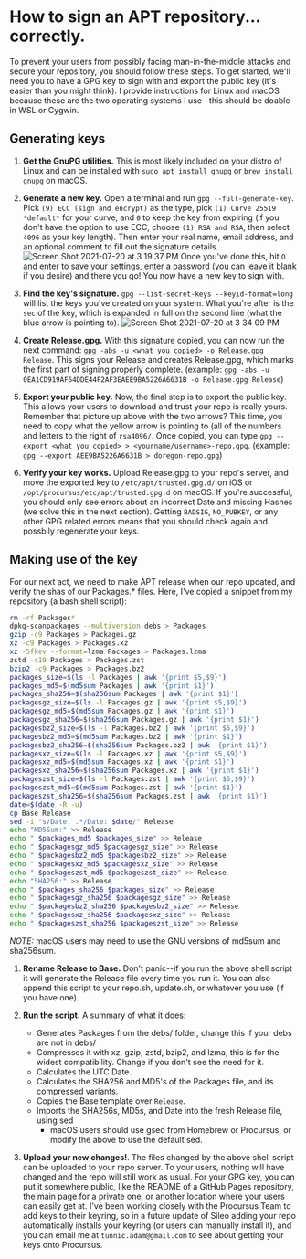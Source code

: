 # How to sign an APT repository... correctly.

To prevent your users from possibly facing man-in-the-middle attacks and secure your repository, you should follow these steps. To get started, we'll need you to have a GPG key to sign with and export the public key (it's easier than you might think). I provide instructions for Linux and macOS because these are the two operating systems I use--this should be doable in WSL or Cygwin.

## Generating keys

1. **Get the GnuPG utilities.** This is most likely included on your distro of Linux and can be installed with `sudo apt install gnupg` or `brew install gnupg` on macOS.

2. **Generate a new key.** Open a terminal and run `gpg --full-generate-key`. Pick `(9) ECC (sign and encrypt)` as the type, pick `(1) Curve 25519 *default*` for your curve, and `0` to keep the key from expiring (if you don't have the option to use ECC, choose `(1) RSA and RSA`, then select `4096` as your key length). Then enter your real name, email address, and an optional comment to fill out the signature details.
![Screen Shot 2021-07-20 at 3 19 37 PM](https://user-images.githubusercontent.com/55281754/126382964-d7e483ae-89ef-4161-a807-16d411f5336e.png)
Once you've done this, hit `O` and enter to save your settings, enter a password (you can leave it blank if you desire) and there you go! You now have a new key to sign with.

3. **Find the key's signature.** `gpg --list-secret-keys --keyid-format=long` will list the keys you've created on your system. What you're after is the `sec` of the key, which is expanded in full on the second line (what the blue arrow is pointing to).
![Screen Shot 2021-07-20 at 3 34 09 PM](https://user-images.githubusercontent.com/55281754/126384855-76c90f0f-c5c4-45ab-b93a-44190bf6b616.png)


4. **Create Release.gpg.** With this signature copied, you can now run the next command: `gpg -abs -u <what you copied> -o Release.gpg Release`. This signs your Release and creates Release.gpg, which marks the first part of signing properly complete.
(example: `gpg -abs -u 0EA1CD919AF64DDE44F2AF3EAEE9BA5226A6631B -o Release.gpg Release`)

5. **Export your public key.** Now, the final step is to export the public key. This allows your users to download and trust your repo is really yours. Remember that picture up above with the two arrows? This time, you need to copy what the yellow arrow is pointing to (all of the numbers and letters to the right of `rsa4096/`. Once copied, you can type `gpg --export <what you copied> > <yourname/username>-repo.gpg`.
(example: `gpg --export AEE9BA5226A6631B > doregon-repo.gpg`)

6. **Verify your key works.** Upload Release.gpg to your repo's server, and move the exported key to `/etc/apt/trusted.gpg.d/` on iOS or `/opt/procursus/etc/apt/trusted.gpg.d` on macOS. If you're successful, you should only see errors about an incorrect Date and missing Hashes (we solve this in the next section). Getting `BADSIG`, `NO_PUBKEY`, or any other GPG related errors means that you should check again and possbily regenerate your keys. 

## Making use of the key

For our next act, we need to make APT release when our repo updated, and verify the shas of our Packages.\* files. Here, I've copied a snippet from my repository (a bash shell script):
```bash
rm -rf Packages*
dpkg-scanpackages --multiversion debs > Packages
gzip -c9 Packages > Packages.gz
xz -c9 Packages > Packages.xz
xz -5fkev --format=lzma Packages > Packages.lzma
zstd -c19 Packages > Packages.zst
bzip2 -c9 Packages > Packages.bz2
packages_size=$(ls -l Packages | awk '{print $5,$9}')
packages_md5=$(md5sum Packages | awk '{print $1}')
packages_sha256=$(sha256sum Packages | awk '{print $1}')
packagesgz_size=$(ls -l Packages.gz | awk '{print $5,$9}')
packagesgz_md5=$(md5sum Packages.gz | awk '{print $1}')
packagesgz_sha256=$(sha256sum Packages.gz | awk '{print $1}')
packagesbz2_size=$(ls -l Packages.bz2 | awk '{print $5,$9}')
packagesbz2_md5=$(md5sum Packages.bz2 | awk '{print $1}')
packagesbz2_sha256=$(sha256sum Packages.bz2 | awk '{print $1}')
packagesxz_size=$(ls -l Packages.xz | awk '{print $5,$9}')
packagesxz_md5=$(md5sum Packages.xz | awk '{print $1}')
packagesxz_sha256=$(sha256sum Packages.xz | awk '{print $1}')
packageszst_size=$(ls -l Packages.zst | awk '{print $5,$9}')
packageszst_md5=$(md5sum Packages.zst | awk '{print $1}')
packageszst_sha256=$(sha256sum Packages.zst | awk '{print $1}')
date=$(date -R -u)
cp Base Release
sed -i "s/Date: .*/Date: $date/" Release
echo "MD5Sum:" >> Release
echo " $packages_md5 $packages_size" >> Release
echo " $packagesgz_md5 $packagesgz_size" >> Release
echo " $packagesbz2_md5 $packagesbz2_size" >> Release
echo " $packagesxz_md5 $packagesxz_size" >> Release
echo " $packageszst_md5 $packageszst_size" >> Release
echo "SHA256:" >> Release
echo " $packages_sha256 $packages_size" >> Release
echo " $packagesgz_sha256 $packagesgz_size" >> Release
echo " $packagesbz2_sha256 $packagesbz2_size" >> Release
echo " $packagesxz_sha256 $packagesxz_size" >> Release
echo " $packageszst_sha256 $packageszst_size" >> Release
```
*NOTE:* macOS users may need to use the GNU versions of md5sum and sha256sum.

1. **Rename Release to Base.** Don't panic--if you run the above shell script it will generate the Release file every time you run it. You can also append this script to your repo.sh, update.sh, or whatever you use (if you have one).

2. **Run the script.** A summary of what it does:
   - Generates Packages from the debs/ folder, change this if your debs are not in debs/
   - Compresses it with xz, gzip, zstd, bzip2, and lzma, this is for the widest compatibility. Change if you don't see the need for it.
   - Calculates the UTC Date.
   - Calculates the SHA256 and MD5's of the Packages file, and its compressed variants.
   - Copies the Base template over `Release`.
   - Imports the SHA256s, MD5s, and Date into the fresh Release file, using sed
       - macOS users should use gsed from Homebrew or Procursus, or modify the above to use the default sed.

3. **Upload your new changes!**. The files changed by the above shell script can be uploaded to your repo server. To your users, nothing will have changed and the repo will still work as usual. For your GPG key, you can put it somewhere public, like the README of a GitHub Pages repository, the main page for a private one, or another location where your users can easily get at. I've been working closely with the Procursus Team to add keys to their keyring, so in a future update of Sileo adding your repo automatically installs your keyring (or users can manually install it), and you can email me at `tunnic.adam@gmail.com` to see about getting your keys onto Procursus.
